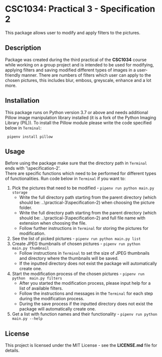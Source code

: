 # CSC1034: Practical 3 - Specification 2
This package allows user to modify and apply filters to the pictures.
## Description
Package was created during the third practical of the **CSC1034** course 
while working on a group project and  is intended to be used for modifying, 
applying filters and saving modified different types of images in a user-friendly 
manner. There are numbers of filters which user can apply to the chosen pictures, 
this includes blur, emboss, greyscale, enhance and a lot more.

## Installation
This package runs on Python version 3.7 or above and needs additional Pillow 
image manipulation library installed (it is a fork of the Python Imaging Library 
(PIL)). To install the Pillow module please write the code specified below in 
```Terminal```:
```
 pipenv install pillow 
```
## Usage
Before using the package make sure that the directory path in ```Terminal``` 
ends with '\specification-2'. \
There are specific functions which need to be performed for different types of 
functionalities. Run code below in ```Terminal``` if you want to:
 1. Pick the pictures that need to be modified - ```pipenv run python main.py storage```
    * Write the full directory path starting from the parent directory (which 
    should be: ..\practical-3\specification-2) when choosing the picture folder.
    * Write the full directory path starting from the parent directory (which 
    should be: ..\practical-3\specification-2) and full file name with extension 
    when choosing the file.
    * Follow further instructions in ```Terminal``` for storing the pictures 
    for modification.
 2. See the list of picked pictures - ```pipenv run python main.py list```
 3. Create JPEG thumbnails of chosen pictures - ```pipenv run python main.py thumbnail```
    * Follow instructions in ```Terminal``` to set the size of JPEG thumbnails 
    and directory where the thumbnails will be saved.
    * If the inputted directory does not exist the package will automatically create one.
 4. Start the modification process of the chosen pictures - ```pipenv run python 
 main.py filters```
    * After you started the modification process, please input help for a list of 
    available filters.
    * Follow the instructions and messages in the ```Terminal``` for each step 
    during the modification process.
    * During the save process if the inputted directory does not exist the package
    will automatically create one.
 5. Get a list with function names and their functionality - ```pipenv run python 
 main.py --help```
## License
This project is licensed under the MIT License - see the **LICENSE.md** file for
details.
